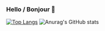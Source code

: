 ### Hello / Bonjour 👋

<!--
**YounesAnys/YounesAnys** is a ✨ _special_ ✨ repository because its `README.md` (this file) appears on your GitHub profile.

Here are some ideas to get you started:

- 🔭 I’m currently working on ...
- 🌱 I’m currently learning ...
- 👯 I’m looking to collaborate on ...
- 🤔 I’m looking for help with ...
- 💬 Ask me about ...
- 📫 How to reach me: ...
- 😄 Pronouns: ..
- ⚡ Fun fact: ...
-->
[![Top Langs](https://github-readme-stats.vercel.app/api/top-langs/?username=YounesAnys&layout=compact&hide_border=true&icon_color=1DB954&title_color=191414)](https://github.com/YounesAnys/github-readme-stats)
![Anurag's GitHub stats](https://github-readme-stats.vercel.app/api?username=YounesAnys&show_icons=true&theme=tokyonight)


